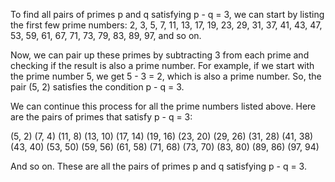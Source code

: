  To find all pairs of primes p and q satisfying p - q = 3, we can start by listing the first few prime numbers: 2, 3, 5, 7, 11, 13, 17, 19, 23, 29, 31, 37, 41, 43, 47, 53, 59, 61, 67, 71, 73, 79, 83, 89, 97, and so on.

Now, we can pair up these primes by subtracting 3 from each prime and checking if the result is also a prime number. For example, if we start with the prime number 5, we get 5 - 3 = 2, which is also a prime number. So, the pair (5, 2) satisfies the condition p - q = 3.

We can continue this process for all the prime numbers listed above. Here are the pairs of primes that satisfy p - q = 3:

(5, 2)
(7, 4)
(11, 8)
(13, 10)
(17, 14)
(19, 16)
(23, 20)
(29, 26)
(31, 28)
(41, 38)
(43, 40)
(53, 50)
(59, 56)
(61, 58)
(71, 68)
(73, 70)
(83, 80)
(89, 86)
(97, 94)

And so on. These are all the pairs of primes p and q satisfying p - q = 3.